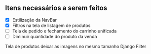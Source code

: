 **Itens necessários a serem feitos**
---
- [x] Estilização da NavBar
- [x] Filtros na tela de listagem de produtos
- [ ] Tela de pedido e fechamento do carrinho unificada
- [ ] Diminuir quantidade do produto da venda

Tela de produtos deixar as imagens no mesmo tamanho
Django Filter